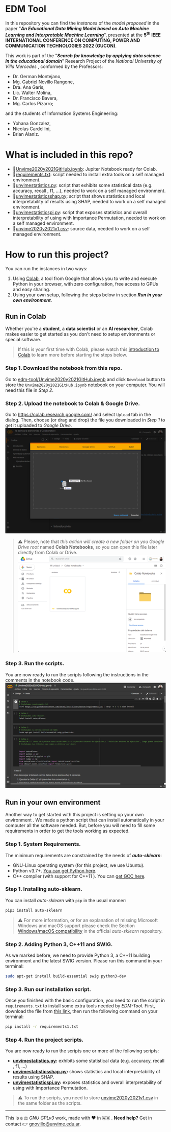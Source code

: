# EDM Tool
In this repository you can find the *instances* of the *model proposed* in the paper "***An Educational Data Mining Model based on Auto Machine Learning and Interpretable Machine Learning***", presented at the **5<sup>th</sup> IEEE INTERNATIONAL CONFERENCE ON COMPUTING, POWER AND COMMUNICATION TECHNOLOGIES 2022 (GUCON)**.

This work is part of the "***Search for knowledge by applying data science in the educational domain***" Research Project of the *National University of Villa Mercedes* , conformed by the Professors:
- Dr. German Montejano,
- Mg. Gabriel Novillo Rangone,
- Dra. Ana Garis,
- Lic. Walter Molina,
- Dr. Francisco Bavera,
- Mg. Carlos Pizarro;

and the students of Information Systems Engineering:
- Yohana Gonzalez,
- Nicolas Cardellini,
- Brian Alaniz.

# What is included in this repo?

- 📒[Unvime2020y2021GitHub.ipynb](https://github.com/UNViMe/edm-tool/blob/main/Unvime2020y2021GitHub.ipynb): Jupiter Notebook ready for Colab.
- 📄[requirements.txt](https://github.com/UNViMe/edm-tool/blob/main/requirements.txt): script needed to install extra tools on a self managed environment.
- 📜[unvimestatistics.py](https://raw.githubusercontent.com/UNViMe/edm-tool/main/unvimestatistics.py): script that exhibits some statistical data (e.g. accuracy, recall , f1, ...), needed to work on a self managed environment.
- 📜[unvimestatisticsshap.py](https://raw.githubusercontent.com/UNViMe/edm-tool/main/unvimestatisticsshap.py): script that shows statistics and local interpretability of results using SHAP, needed to work on a self managed environment.
- 📜[unvimestatisticspi.py](https://raw.githubusercontent.com/UNViMe/edm-tool/main/unvimestatisticspi.py): script that exposes statistics and overall interpretability of using with Importance Permutation, needed to work on a self managed environment.
- 📑[unvime2020y2021v1.csv](https://github.com/UNViMe/edm-tool/blob/main/unvime2020y2021v1.csv): source data, needed to work on a self managed environment.


# How to run this project?

You can run the instances in two ways:
1. Using [Colab](https://colab.research.google.com/), a tool from Google that allows you to write and execute Python in your browser, with zero configuration, free access to GPUs and easy sharing.
2. Using your own setup, following the steps below in section ***Run in your own environment***.

## Run in Colab
Whether you're a  **student**, a  **data scientist**  or an  **AI researcher**,  Colab makes easier to get started as you don't need to setup environments or special software.

> If this is your first time with Colab, please watch this [introduction to Colab](https://www.youtube.com/watch?v=inN8seMm7UI)  to learn more before starting the steps below.

### Step 1. Download the notebook from this repo.
Go to [edm-tool/Unvime2020y2021GitHub.ipynb](https://github.com/UNViMe/edm-tool/blob/main/Unvime2020y2021GitHub.ipynb) and click `Download` button to store the `Unvime2020y2021GitHub.ipynb` notebook on your computer. You will need this file in *Step 2*.

### Step 2. Upload the notebook to Colab & Google Drive.
Go to https://colab.research.google.com/ and select `Upload` tab in the dialog.
Then, choose (or drag and drop) the file you downloaded in *Step 1* to get it uploaded to *Google Drive*.
![Adding files to Colab](https://raw.githubusercontent.com/UNViMe/edm-tool/main/snapshots/uploadFile.png)
> ⚠️ Please, note that *this action will create a new folder on you Google Drive root* named **Colab Notebooks**, so you can open this file later directly from Colab or Drive.
> ![Colab Folder in Google Drive](https://raw.githubusercontent.com/UNViMe/edm-tool/main/snapshots/colabFolder.png)

### Step 3. Run the scripts.
You are now ready to run the scripts following the instructions in the comments in the notebook code.
![Colab Unvime2020y2021GitHub Notebook](https://raw.githubusercontent.com/UNViMe/edm-tool/main/snapshots/colabNotebook.png)


## Run in your own environment
Another way to get started with this project is setting up your own environment .
We made a python script that can install automatically in your computer  all the software needed. But, before you will need to fill some requirements in order to get the tools working as expected.

### Step 1. System Requirements.
The minimum requirements are constrained by the needs of ***auto-sklearn***: 
- GNU-Linux operating system (for this project, we use Ubuntu).
- Python v3.7+. [You can get Python here](https://www.python.org/downloads/).
- C++ compiler (with support for C++11 ). You can [get GCC here](https://www.tutorialspoint.com/How-to-Install-Cplusplus-Compiler-on-Linux).
### Step 1. Installing auto-sklearn.
You can install  _auto-sklearn_  with  `pip`  in the usual manner:
```bash
pip3 install auto-sklearn
```
> ⚠️ For more information, or for an explanation of missing Microsoft Windows and macOS support please check the Section  [Windows/macOS compatibility](https://automl.github.io/auto-sklearn/master/installation.html#windows-macos-compatibility) in the official *auto-sklearn* repository.

### Step 2. Adding Python 3, C++11 and SWIG.
As we marked before, we need to provide Python 3, a C++11 building environment and the latest SWIG version. Please run this command in your terminal:
```bash 
sudo apt-get install build-essential swig python3-dev
```

### Step 3. Run our installation script.
Once you finished with the basic configuration, you need to run the script in `requirements.txt` to install some extra tools needed by *EDM-Tool*.
First, download the file from [this link](https://raw.githubusercontent.com/UNViMe/edm-tool/main/requirements.txt), then run the following command on your terminal:
```bash
pip install -r requirements1.txt
```

### Step 4. Run the project scripts.
You are now ready to run the scripts one or more of the following scripts:
- **[unvimestatistics.py](https://raw.githubusercontent.com/UNViMe/edm-tool/main/unvimestatistics.py):** exhibits some statistical data (e.g. accuracy, recall , f1, ...)
- **[unvimestatisticsshap.py](https://raw.githubusercontent.com/UNViMe/edm-tool/main/unvimestatisticsshap.py):** shows statistics and local interpretability of results using SHAP.
- **[unvimestatisticspi.py](https://raw.githubusercontent.com/UNViMe/edm-tool/main/unvimestatisticspi.py):** exposes statistics and overall interpretability of using with Importance Permutation.
> ⚠️ To run the scripts, you need to store [unvime2020y2021v1.csv](https://github.com/UNViMe/edm-tool/blob/main/unvime2020y2021v1.csv) in the same folder as the scripts.

---
This is a ⚖️ *GNU GPLv3* work, made with ❤️ in 🇦🇷 .
**Need help?** Get in contact 👉 gnovillo@unvime.edu.ar.
